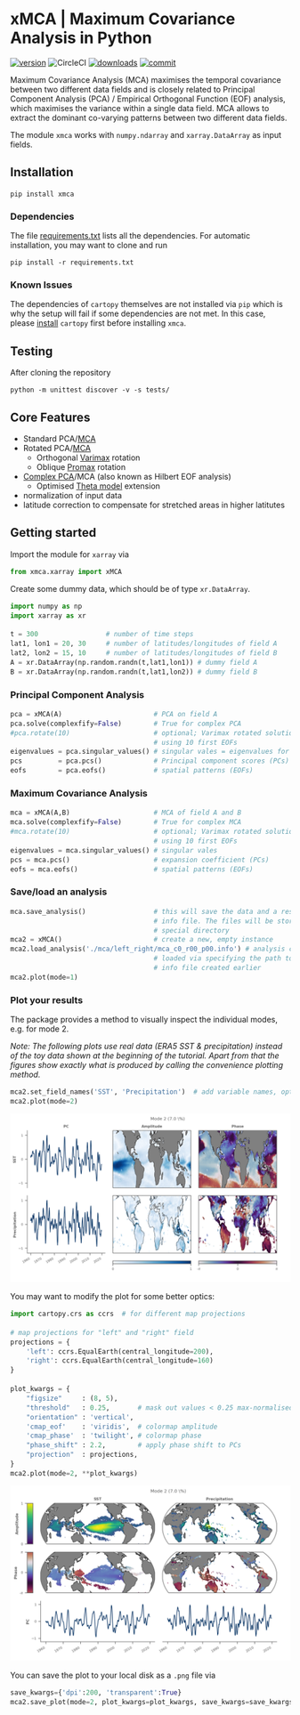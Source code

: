 # xMCA | Maximum Covariance Analysis in Python

[![version](https://img.shields.io/pypi/v/xmca)](https://pypi.org/project/xmca/)
![CircleCI](https://img.shields.io/circleci/build/github/nicrie/xmca/master)
[![downloads](https://img.shields.io/pypi/dm/xmca)](https://pypi.org/project/xmca/)
[![commit](https://img.shields.io/github/commit-activity/m/nicrie/xmca)](https://github.com/nicrie/xmca/graphs/contributors)

Maximum Covariance Analysis (MCA) maximises the temporal covariance between two different
data fields and is closely related to Principal Component Analysis (PCA) / Empirical
Orthogonal Function (EOF) analysis, which maximises the variance within a single data
field. MCA allows to extract the dominant co-varying patterns between two different data
fields.


The module `xmca` works with `numpy.ndarray` and `xarray.DataArray` as input fields.

## Installation
```
pip install xmca
```
### Dependencies
The file [requirements.txt](requirements.txt) lists all the dependencies. For
automatic installation, you may want to clone and run
```
pip install -r requirements.txt
```

### Known Issues
The dependencies of `cartopy` themselves are not installed via `pip` which is
why the setup will fail if some dependencies are not met. In this case, please
[install][cartopy] `cartopy` first before installing `xmca`.

## Testing
After cloning the repository
```
python -m unittest discover -v -s tests/
```


## Core Features
- Standard PCA/[MCA][mca]
- Rotated PCA/[MCA][rotated-mca]
	- Orthogonal [Varimax][varimax] rotation
	- Oblique [Promax][promax] rotation
- [Complex PCA][complex-pca]/MCA (also known as Hilbert EOF analysis)
	- Optimised [Theta model][theta] extension
- normalization of input data
- latitude correction to compensate for stretched areas in higher latitutes

## Getting started
Import the module for `xarray` via
```py
from xmca.xarray import xMCA
```
Create some dummy data, which should be of type `xr.DataArray`.
```py
import numpy as np
import xarray as xr

t = 300                 # number of time steps
lat1, lon1 = 20, 30     # number of latitudes/longitudes of field A
lat2, lon2 = 15, 10     # number of latitudes/longitudes of field B
A = xr.DataArray(np.random.randn(t,lat1,lon1)) # dummy field A
B = xr.DataArray(np.random.randn(t,lat1,lon2)) # dummy field B
```

### Principal Component Analysis
```py
pca = xMCA(A)                       # PCA on field A
pca.solve(complexfify=False)        # True for complex PCA
#pca.rotate(10)                     # optional; Varimax rotated solution
                                    # using 10 first EOFs
eigenvalues = pca.singular_values() # singular vales = eigenvalues for PCA
pcs         = pca.pcs()             # Principal component scores (PCs)
eofs        = pca.eofs()            # spatial patterns (EOFs)

```

### Maximum Covariance Analysis
```py
mca = xMCA(A,B)                     # MCA of field A and B
mca.solve(complexfify=False)        # True for complex MCA
#mca.rotate(10)                     # optional; Varimax rotated solution
                                    # using 10 first EOFs
eigenvalues = mca.singular_values() # singular vales
pcs = mca.pcs()                     # expansion coefficient (PCs)
eofs = mca.eofs()                   # spatial patterns (EOFs)

```
### Save/load an analysis
```py
mca.save_analysis()                 # this will save the data and a respective
                                    # info file. The files will be stored in a
                                    # special directory
mca2 = xMCA()                       # create a new, empty instance
mca2.load_analysis('./mca/left_right/mca_c0_r00_p00.info') # analysis can be
                                    # loaded via specifying the path to the
                                    # info file created earlier
mca2.plot(mode=1)
```
### Plot your results
The package provides a method to visually inspect the individual modes, e.g. for mode 2.

*Note: The following plots use real data (ERA5 SST & precipitation) instead of the toy data shown at the beginning of the tutorial. Apart from that the figures show exactly what is produced by calling the convenience plotting method.*
```py
mca2.set_field_names('SST', 'Precipitation')  # add variable names, optional
mca2.plot(mode=2)
```
![example-plot1](figs/example-plot1.png)

You may want to modify the plot for some better optics:
```py
import cartopy.crs as ccrs  # for different map projections

# map projections for "left" and "right" field
projections = {
    'left': ccrs.EqualEarth(central_longitude=200),
    'right': ccrs.EqualEarth(central_longitude=160)
}

plot_kwargs = {
    "figsize"     : (8, 5),
    "threshold"   : 0.25,       # mask out values < 0.25 max-normalised amplitude
    "orientation" : 'vertical',
    'cmap_eof'    : 'viridis',  # colormap amplitude
    'cmap_phase'  : 'twilight', # colormap phase
    "phase_shift" : 2.2,        # apply phase shift to PCs
    "projection"  : projections,
}
mca2.plot(mode=2, **plot_kwargs)
```

![example-plot2](figs/example-plot2.png)

You can save the plot to your local disk as a `.png` file via
```py
save_kwargs={'dpi':200, 'transparent':True}
mca2.save_plot(mode=2, plot_kwargs=plot_kwargs, save_kwargs=save_kwargs)
```

[cartopy]: https://scitools.org.uk/cartopy/docs/latest/installing.html

[mca]: ftp://eos.atmos.washington.edu/pub/breth/papers/1992/SVD-theory.pdf

[rotated-mca]: https://journals.ametsoc.org/jcli/article/8/11/2631/35764/Orthogonal-Rotation-of-Spatial-Patterns-Derived

[varimax]: https://en.wikipedia.org/wiki/Varimax_rotation

[promax]: https://bpspsychub.onlinelibrary.wiley.com/doi/abs/10.1111/j.2044-8317.1964.tb00244.x

[complex-pca]: https://journals.ametsoc.org/doi/abs/10.1175/1520-0450(1984)023%3C1660%3ACPCATA%3E2.0.CO%3B2

[theta]: https://linkinghub.elsevier.com/retrieve/pii/S0169207016300243
